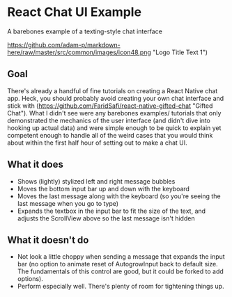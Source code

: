 # React Chat UI Example
A barebones example of a texting-style chat interface

https://github.com/adam-p/markdown-here/raw/master/src/common/images/icon48.png "Logo Title Text 1")

## Goal
There's already a handful of fine tutorials on creating a React Native chat app. Heck, you should probably avoid creating your own chat interface and stick with (https://github.com/FaridSafi/react-native-gifted-chat "Gifted Chat"). What I didn't see were any barebones examples/ tutorials that only demonstrated the mechanics of the user interface (and didn't dive into hooking up actual data) and were simple enough to be quick to explain yet competent enough to handle all of the weird cases that you would think about within the first half hour of setting out to make a chat UI.

## What it does
- Shows (lightly) stylized left and right message bubbles
- Moves the bottom input bar up and down with the keyboard
- Moves the last message along with the keyboard (so you're seeing the last message when you go to type)
- Expands the textbox in the input bar to fit the size of the text, and adjusts the ScrollView above so the last message isn't hidden

## What it doesn't do
- Not look a little choppy when sending a message that expands the input bar (no option to animate reset of AutogrowInput back to default size. The fundamentals of this control are good, but it could be forked to add options).
- Perform especially well. There's plenty of room for tightening things up.

